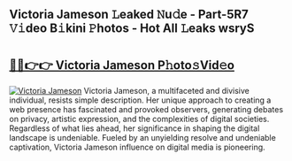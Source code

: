 ## Victoria Jameson 𝙻eaked 𝙽u𝚍e - Part-5R7 𝚅𝚒deo B𝚒kini 𝙿hotos - Hot All 𝙻eaks wsryS

# <h2><a href="http://ld59z7.urlbe.top/?page=Victoria+Jameson">🔗🔗👉👉 Victoria Jameson P𝚑oto𝚜Vid𝚎o</a></h2>

[![Victoria Jameson](https://i.imgur.com/eBuTRDB.gif)](http://ld59z7.urlbe.top/?page=Victoria+Jameson)
Victoria Jameson, a multifaceted and divisive individual, resists simple description. Her unique approach to creating a web presence has fascinated and provoked observers, generating debates on privacy, artistic expression, and the complexities of digital societies. Regardless of what lies ahead, her significance in shaping the digital landscape is undeniable. Fueled by an unyielding resolve and undeniable captivation, Victoria Jameson influence on digital media is pioneering.
